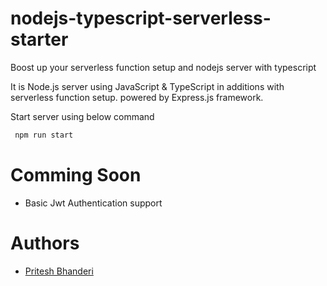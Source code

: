 # nodejs-typescript-serverless-starter

Boost up your serverless function setup and nodejs server with typescript

It is Node.js server using JavaScript & TypeScript in additions with serverless function setup. powered by Express.js framework.


Start server using below command

```bash
 npm run start
```

# Comming Soon

- Basic Jwt Authentication support

# Authors

- [Pritesh Bhanderi](https://www.linkedin.com/in/pritesh-bhanderi/)
